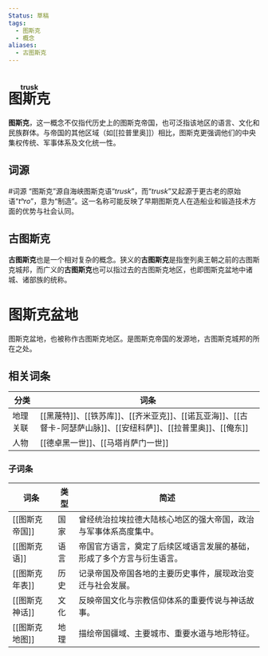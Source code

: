 ```yaml
---
Status: 草稿
tags:
  - 图斯克
  - 概念
aliases:
  - 古图斯克
---
```

# <ruby>图斯克<rt>trusk</rt></ruby>

**图斯克**，这一概念不仅指代历史上的图斯克帝国，也可泛指该地区的语言、文化和民族群体。与帝国的其他区域（如[[拉普里奥]]）相比，图斯克更强调他们的中央集权传统、军事体系及文化统一性。

## 词源

#词源 
“图斯克”源自海峡图斯克语“*trusk*”，而“*trusk*”又起源于更古老的原始语“*tʰro*”，意为“制造”。这一名称可能反映了早期图斯克人在造船业和锻造技术方面的优势与社会认同。

## 古图斯克

**古图斯克**也是一个相对复杂的概念。狭义的**古图斯克**是指奎列奥王朝之前的古图斯克城邦，而广义的**古图斯克**也可以指过去的古图斯克地区，也即图斯克盆地中诸城、诸部族的统称。

# 图斯克盆地

图斯克盆地，也被称作古图斯克地区。是图斯克帝国的发源地，古图斯克城邦的所在之处。

## 相关词条


| 分类   | 词条                                                                       |
| ---- | ------------------------------------------------------------------------ |
| 地理关联 | [[黑蔑特]]、[[铁苏库]]、[[齐米亚克]]、[[诺瓦亚海]]、[[古督卡-阿瑟萨山脉]]、[[安纽科萨]]、[[拉普里奥]]、[[俺东]] |
| 人物   | [[德卓黑一世]]、[[马塔肖萨门一世]]                                                    |


### 子词条


| 词条        | 类型  | 简述                                  |
| --------- | --- | ----------------------------------- |
| [[图斯克帝国]] | 国家  | 曾经统治拉埃拉德大陆核心地区的强大帝国，政治与军事体系高度集中。    |
| [[图斯克语]]  | 语言  | 帝国官方语言，奠定了后续区域语言发展的基础，形成了多个方言与衍生语言。 |
| [[图斯克年表]] | 历史  | 记录帝国及帝国各地的主要历史事件，展现政治变迁与社会发展。       |
| [[图斯克神话]] | 文化  | 反映帝国文化与宗教信仰体系的重要传说与神话故事。            |
| [[图斯克地图]] | 地理  | 描绘帝国疆域、主要城市、重要水道与地形特征。              |


